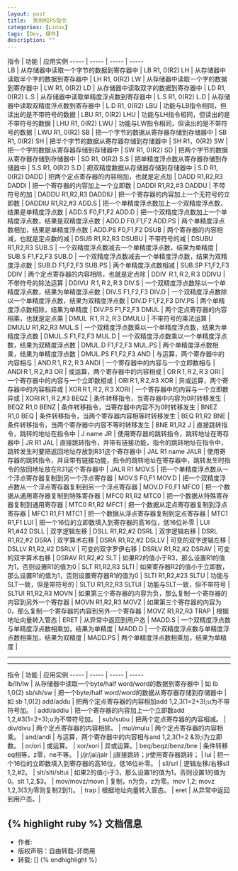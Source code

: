 ```yaml
---
layout: post
title:  常用MIPS指令
categories: [Linux]
tags: [Dev, 硬件]
description: ""
---
```




指令 | 功能 | 应用实例
----- | ----- | ----- | -----  
LB | 从存储器中读取一个字节的数据到寄存器中 | LB R1, 0(R2)
LH | 从存储器中读取半个字的数据到寄存器中 | LH R1, 0(R2)
LW | 从存储器中读取一个字的数据到寄存器中 | LW R1, 0(R2)
LD | 从存储器中读取双字的数据到寄存器中 | LD R1, 0(R2)
L.S | 从存储器中读取单精度浮点数到寄存器中 | L.S R1, 0(R2)
L.D | 从存储器中读取双精度浮点数到寄存器中 | L.D R1, 0(R2)
LBU | 功能与LB指令相同，但读出的是不带符号的数据 | LBU R1, 0(R2)
LHU | 功能与LH指令相同，但读出的是不带符号的数据 | LHU R1, 0(R2)
LWU | 功能与LW指令相同，但读出的是不带符号的数据 | LWU R1, 0(R2)
SB | 把一个字节的数据从寄存器存储到存储器中 | SB R1, 0(R2)
SH | 把半个字节的数据从寄存器存储到存储器中 | SH R1，0(R2)
SW | 把一个字的数据从寄存器存储到存储器中 | SW R1, 0(R2)
SD | 把两个字节的数据从寄存器存储到存储器中 | SD R1, 0(R2)
S.S | 把单精度浮点数从寄存器存储到存储器中 | S.S R1, 0(R2)
S.D | 把双精度数据从存储器存储到存储器中 | S.D R1, 0(R2)
DADD | 把两个定点寄存器的内容相加，也就是定点加 | DADD R1,R2,R3
DADDI | 把一个寄存器的内容加上一个立即数 | DADDI R1,R2,#3
DADDU | 不带符号的加 | DADDU R1,R2,R3
DADDIU | 把一个寄存器的内容加上一个无符号的立即数 | DADDIU R1,R2,#3
ADD.S | 把一个单精度浮点数加上一个双精度浮点数，结果是单精度浮点数 | ADD.S F0,F1,F2
ADD.D | 把一个双精度浮点数加上一个单精度浮点数，结果是双精度浮点数 | ADD.D F0,F1,F2
ADD.PS | 两个单精度浮点数相加，结果是单精度浮点数 | ADD.PS F0,F1,F2
DSUB | 两个寄存器的内容相减，也就是定点数的减 | DSUB R1,R2,R3
DSUBU | 不带符号的减 | DSUBU R1,R2,R3
SUB.S | 一个双精度浮点数减去一个单精度浮点数，结果为单精度 | SUB.S F1,F2,F3
SUB.D | 一个双精度浮点数减去一个单精度浮点数，结果为双精度浮点数 | SUB.D F1,F2,F3
SUB.PS | 两个单精度浮点数相减 | SUB.SP F1,F2,F3
DDIV | 两个定点寄存器的内容相除，也就是定点除 | DDIV Ｒ1,Ｒ2,Ｒ3
DDIVU | 不带符号的除法运算 | DDIVU Ｒ1,Ｒ2,Ｒ3
DIV.S | 一个双精度浮点数除以一个单精度浮点数，结果为单精度浮点数 | DIV.S F1,F2,F3
DIV.D | 一个双精度浮点数除以一个单精度浮点数，结果为双精度浮点数 | DIV.D F1,F2,F3
DIV.PS | 两个单精度浮点数相除，结果为单精度 | DIV.PS F1,F2,F3
DMUL | 两个定点寄存器的内容相乘，也就是定点乘 | DMUL Ｒ1,Ｒ2,Ｒ3
DMULU | 不带符号的乘法运算 | DMULU R1,R2,R3
MUL.S | 一个双精度浮点数乘以一个单精度浮点数，结果为单精度浮点数 | DMUL.S F1,F2,F3
MUL.D | 一个双精度浮点数乘以一个单精度浮点数，结果为双精度浮点数 | DMUL.D F1,F2,F3
MUL.PS | 两个单精度浮点数相乘，结果为单精度浮点数 | DMUL.PS F1,F2,F3
AND | 与运算，两个寄存器中的内容相与 | ANDＲ1,Ｒ2,Ｒ3
ANDI | 一个寄存器中的内容与一个立即数相与 | ANDIＲ1,Ｒ2,#3
OR | 或运算，两个寄存器中的内容相或 | ORＲ1,Ｒ2,Ｒ3
ORI | 一个寄存器中的内容与一个立即数相或 | ORIＲ1,Ｒ2,#3
XOR | 异或运算，两个寄存器中的内容相异或 | XORＲ1,Ｒ2,Ｒ3
XORI | 一个寄存器中的内容与一个立即数异或 | XORIＲ1,Ｒ2,#3
BEQZ | 条件转移指令，当寄存器中内容为0时转移发生 | BEQZ R1,0
BENZ | 条件转移指令，当寄存器中内容不为0时转移发生 | BNEZ R1,0
BEQ | 条件转移指令，当两个寄存器内容相等时转移发生 | BEQ R1,R2
BNE | 条件转移指令，当两个寄存器中内容不等时转移发生 | BNE R1,R2
J | 直接跳转指令，跳转的地址在指令中 | J name
JR | 使用寄存器的跳转指令，跳转地址在寄存器中 | JR R1
JAL | 直接跳转指令，并带有链接功能，指令的跳转地址在指令中，跳转发生时要把返回地址存放到R31这个寄存器中 | JAL R1 name
JALR | 使用寄存器的跳转指令，并且带有链接功能，指令的跳转地址在寄存器中，跳转发生时指令的放回地址放在R31这个寄存器中 | JALR R1
MOV.S | 把一个单精度浮点数从一个浮点寄存器复制到另一个浮点寄存器 | MOV.S F0,F1
MOV.D | 把一个双精度浮点数从一个浮点寄存器复制到另一个浮点寄存器 | MOV.D F0,F1
MFC0 | 把一个数据从通用寄存器复制到特殊寄存器 | MFC0 R1,R2
MTC0 | 把一个数据从特殊寄存器复制到通用寄存器 | MTC0 R1,R2
MFC1 | 把一个数据从定点寄存器复制到浮点寄存器 | MFC1 R1,F1
MTC1 | 把一个数据从浮点寄存器复制到定点寄存器 | MTC1 R1,F1
LUI | 把一个16位的立即数填入到寄存器的高16位，低16位补零 | LUI R1,#42
DSLL | 双字逻辑左移 | DSLL R1,R2,#2
DSRL | 双字逻辑右移 | DSRL R1,R2,#2
DSRA | 双字算术右移 | DSRA R1,R2,#2
DSLLV | 可变的双字逻辑左移 | DSLLV R1,R2,#2
DSRLV | 可变的双字罗伊右移 | DSRLV R1,R2,#2
DSRAV | 可变的双字算术右移 | DSRAV R1,R2,#2
SLT | 如果R2的值小于R3，那么设置R1的值为1，否则设置R1的值为0 | SLT R1,R2,R3
SLTI | 如果寄存器R2的值小于立即数，那么设置R1的值为1，否则设置寄存器R1的值为0 | SLTI R1,R2,#23
SLTU | 功能与SLT一致，但是带符号的 | SLTU R1,R2,R3
SLTUI | 功能与SLT一致，但不带符号 | SLTUI R1,R2,R3
MOVN | 如果第三个寄存器的内容为负，那么复制一个寄存器的内容到另外一个寄存器 | MOVN R1,R2,R3
MOVZ | 如果第三个寄存器的内容为0，那么复制一个寄存器的内容到另外一个寄存器 | MOVZ R1,R2,R3
TRAP | 根据地址向量转入管态 | 
ERET | 从异常中返回到用户态 |
MADD.S | 一个双精度浮点数与单精度浮点数相乘加，结果为单精度 |
MADD.D | 一个双精度浮点数与单精度浮点数相乘加，结果为双精度 |
MADD.PS | 两个单精度浮点数相乘加，结果为单精度 |

---
---

指令 | 功能 | 应用实例
----- | ----- | ----- | -----  
lb/lh/lw | 从存储器中读取一个byte/half word/word的数据到寄存器中 | 如 lb 1,0(2) 
sb/sh/sw | 把一个byte/half word/word的数据从寄存器存储到存储器中 | 如 sb 1,0(2) 
add/addu | 把两个定点寄存器的内容相加add 1,2,3(1=2+3);u为不带符号加。 |
addi/addiu | 把一个寄存器的内容加上一个立即数add 1,2,#3(1=2+3);u为不带符号加。  |
sub/subu | 把两个定点寄存器的内容相减。 |
div/divu | 两个定点寄存器的内容相除。 |
mul/mulu | 两个定点寄存器的内容相乘。 |
and/andi | 与运算，两个寄存器中的内容相与and 1,2,3(1=2 &3);i为立即数。 |
or/ori | 或运算。  |
xor/xori | 异或运算。| 
beq/beqz/benz/bne | 条件转移eq相等，z零，ne不等。 |
j/jr/jal/jalr | j直接跳转；jr使用寄存器跳转； |
lui | 把一个16位的立即数填入到寄存器的高16位，低16位补零。 |
sll/srl | 逻辑左移/右移sll 1,2,#2。 |
slt/slti/sltui | 如果2的值小于3，那么设置1的值为1，否则设置1的值为0。slt 1,2,$3。 |
mov/movz/movn | 复制，n为负，z为零。mov 1,2; movz 1,2,3(3为零则复制2到1)。 |
trap | 根据地址向量转入管态。 |
eret | 从异常中返回到用户态。|



{% highlight ruby %}
文档信息
--------------
* 作者:
* 版权声明：自由转载-非商用
* 转载: []
{% endhighlight %}

[jekyll]:      http://jekyllrb.com
[jekyll-gh]:   https://github.com/jekyll/jekyll
[jekyll-help]: https://github.com/jekyll/jekyll-help
